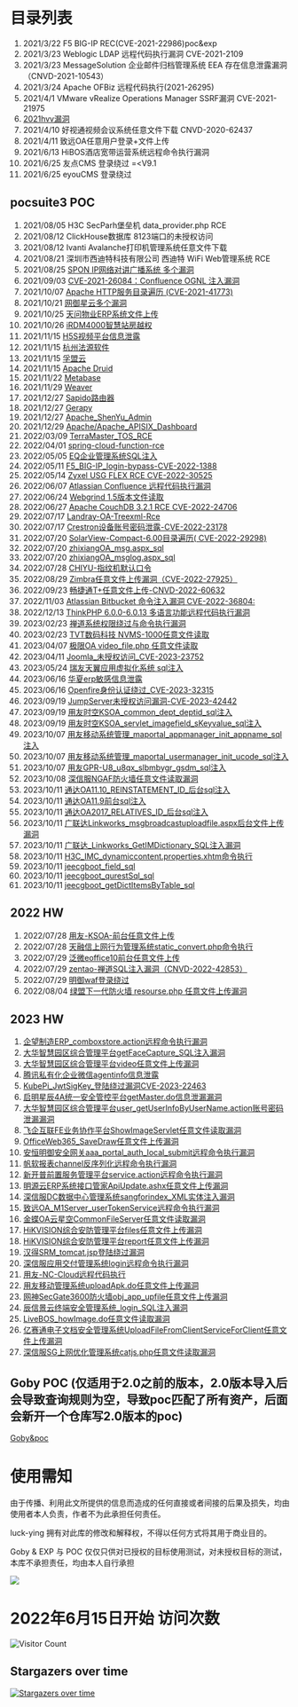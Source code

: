 # 目录列表
1. 2021/3/22 F5 BIG-IP REC(CVE-2021-22986)poc&exp
2. 2021/3/23 Weblogic LDAP 远程代码执行漏洞 CVE-2021-2109
3. 2021/3/23 MessageSolution 企业邮件归档管理系统 EEA 存在信息泄露漏洞（CNVD-2021-10543） 
4. 2021/3/24 Apache OFBiz  远程代码执行(2021-26295) 
5. 2021/4/1  VMware vRealize Operations Manager SSRF漏洞 CVE-2021-21975
6. [2021hvv漏洞](2021hvv漏洞)
7. 2021/4/10 好视通视频会议系统任意文件下载 CNVD-2020-62437
8. 2021/4/11 致远OA任意用户登录+文件上传
9. 2021/6/13 HiBOS酒店宽带运营系统远程命令执行漏洞
11. 2021/6/25 友点CMS 登录绕过 =<V9.1
12. 2021/6/25 eyouCMS 登录绕过
## pocsuite3 POC
1. 2021/08/05 H3C SecParh堡垒机 data_provider.php RCE
2. 2021/08/12 ClickHouse数据库 8123端口的未授权访问
3. 2021/08/12 Ivanti Avalanche打印机管理系统任意文件下载
4. 2021/08/21 深圳市西迪特科技有限公司 西迪特 WiFi Web管理系统 RCE
5. 2021/08/25 [SPON IP网络对讲广播系统 多个漏洞](SPON_IP网络对讲广播系统)
6. 2021/09/03 [CVE-2021-26084：Confluence OGNL 注入漏洞](Atlassian_Confluence)
7. 2021/10/07 [Apache HTTP服务目录遍历 (CVE-2021-41773)](Apache)
8. 2021/10/21 [网御星云多个漏洞](网御星云)
9. 2021/10/25 [天问物业ERP系统文件上传](天问物业ERP系统)
10. 2021/10/26 [iRDM4000智慧站房越权](iRDM4000智慧站房)
11. 2021/11/15 [H5S视频平台信息泄露](H5S视频平台)
12. 2021/11/15 [杭州法源软件](杭州法源软件)
13. 2021/11/15 [孚盟云](孚盟云)
14. 2021/11/15 [Apache Druid](Apache)
15. 2021/11/22 [Metabase](Metabase)
16. 2021/11/29 [Weaver](Weaver)
17. 2021/12/27 [Sapido路由器](Sapido)
18. 2021/12/27 [Gerapy](Gerapy)
19. 2021/12/27 [Apache_ShenYu_Admin](Apache_ShenYu_Admin)
20. 2021/12/29 [Apache/Apache_APISIX_Dashboard](Apache/Apache_APISIX_Dashboard)
21. 2022/03/09 [TerraMaster_TOS_RCE](TerraMaster_TOS)
22. 2022/04/01 [spring-cloud-function-rce](spring/spring-cloud-function-rce)
23. 2022/05/05 [EQ企业管理系统SQL注入](EQ企业管理系统)
24. 2022/05/11 [F5_BIG-IP_login-bypass-CVE-2022-1388](F5-BIG-IP)
25. 2022/05/14 [Zyxel USG FLEX RCE CVE-2022-30525](Zyxel)
26. 2022/06/07 [Atlassian Confluence 远程代码执行漏洞](Atlassian_Confluence)
27. 2022/06/24 [Webgrind 1.5版本文件读取](Webgrind)
28. 2022/06/27 [Apache CouchDB 3.2.1 RCE CVE-2022-24706](Apache/Apache_CouchDB)
29. 2022/07/17 [Landray-OA-Treexml-Rce](蓝凌OA) 
30. 2022/07/17 [Crestron设备账号密码泄露-CVE-2022-23178](Crestron)
31. 2022/07/20 [SolarView-Compact-6.00目录遍历( CVE-2022-29298)](SolarView)
32. 2022/07/20 [zhixiangOA_msg.aspx_sql](致翔OA)
32. 2022/07/20 [zhixiangOA_msglog.aspx_sql](致翔OA)
33. 2022/07/28 [CHIYU-指纹机默认口令](CHIYU-指纹机)
34. 2022/08/29 [Zimbra任意文件上传漏洞（CVE-2022-27925）](Zimbra/CVE-2022-27925-路径穿越导致RCE.py)
35. 2022/09/23 [畅捷通T+任意文件上传-CNVD-2022-60632](畅捷通/畅捷通T+任意文件上传-CNVD-2022-60632)
36. 2022/11/03 [Atlassian Bitbucket 命令注入漏洞 CVE-2022-36804:](Atlassian-Bitbucket/Atlassian_Bitbucket_archive_RCE_CVE_2022_36804.py)
37. 2022/12/13 [ThinkPHP 6.0.0-6.0.13 多语言功能远程代码执行漏洞](thinkphp/Thinkphp-multi-language-rce.py)
38. 2023/02/23 [禅道系统权限绕过与命令执行漏洞](zentao-禅道/zentao_rce_.py)
39. 2023/02/23 [TVT数码科技 NVMS-1000任意文件读取](TVT数码科技-NVMS-1000/TVT数码科技-NVMS-1000任意文件读取.py)
40. 2023/04/07 [极限OA video_file.php 任意文件读取](极限OA/极限OA_video_file.php_任意文件读取.py)
41. 2023/04/11 [Joomla_未授权访问_CVE-2023-23752](/Joomla/Joomla_unauthorized_CVE-2023-23752.py)
42. 2023/05/24 [瑞友天翼应用虚拟化系统 sql注入](瑞友天翼应用虚拟化系统)
43. 2023/06/16 [华夏erp敏感信息泄露](华夏erp/华夏erp账号密码泄露.py)
44. 2023/06/16 [Openfire身份认证绕过_CVE-2023-32315](Openfire/Openfire身份认证绕过_CVE-2023-32315_poc.py)
45. 2023/09/19 [JumpServer未授权访问漏洞-CVE-2023-42442](JumpServer/JumpServer未授权访问漏洞-CVE-2023-42442.py)
46. 2023/09/19 [用友时空KSOA_common_dept_deptid_sql注入](用友/用友时空KSOA_common_dept_deptid_sql注入.py)
47. 2023/09/19 [用友时空KSOA_servlet_imagefield_sKeyvalue_sql注入](用友/用友时空KSOA_servlet_imagefield_sKeyvalue_sql注入.py)
48. 2023/10/07 [用友移动系统管理_maportal_appmanager_init_appname_sql注入](用友/用友移动系统管理_maportal_appmanager_init_appname_sql注入.py)
49. 2023/10/07 [用友移动系统管理_maportal_usermanager_init_ucode_sql注入](用友/用友移动系统管理_maportal_usermanager_init_ucode_sql注入.py)
50. 2023/10/07 [用友GPR-U8_u8qx_slbmbygr_gsdm_sql注入](用友/用友GPR-U8_u8qx_slbmbygr_gsdm_sql注入.py)
51. 2023/10/08 [深信服NGAF防火墙任意文件读取漏洞](深信服/深信服NGAF防火墙任意文件读取漏洞.py)
52. 2023/10/11 [通达OA11.10_REINSTATEMENT_ID_后台sql注入](/通达OA/通达OA11.10_REINSTATEMENT_ID_后台sql注入.py)
53. 2023/10/11 [通达OA11.9前台sql注入](/通达OA/通达OA11.9前台sql注入.py)
54. 2023/10/11 [通达OA2017_RELATIVES_ID_后台sql注入](/通达OA/通达OA2017_RELATIVES_ID_后台sql注入.py)
55. 2023/10/11 [广联达Linkworks_msgbroadcastuploadfile.aspx后台文件上传漏洞](/广达联/广联达Linkworks_msgbroadcastuploadfile.aspx后台文件上传漏洞.py)
56. 2023/10/11 [广联达_Linkworks_GetIMDictionary_SQL注入漏洞](/广达联/广联达_Linkworks_GetIMDictionary_SQL注入漏洞.py)
57. 2023/10/11 [H3C_IMC_dynamiccontent.properties.xhtm命令执行](/H3C/H3C_IMC_dynamiccontent.properties.xhtm命令执行.py)
58. 2023/10/11 [jeecgboot_field_sql](/jeecg-boot/jeecgboot_field_sql.py)
59. 2023/10/11 [jeecgboot_qurestSql_sql](/jeecg-boot/jeecgboot_qurestSql_sql.py)
60. 2023/10/11 [jeecgboot_getDictItemsByTable_sql](/jeecg-boot/jeecgboot_getDictItemsByTable_sql.py)
## 2022 HW
1. 2022/07/28 [用友-KSOA-前台任意文件上传](用友/用友-KSOA-前台任意文件上传)
2. 2022/07/28 [天融信上网行为管理系统static_convert.php命令执行](topsec/天融信上网行为管理系统命令执行)
3. 2022/07/29 [泛微eoffice10前台任意文件上传](Weaver/泛微eoffice10前台任意文件上传.py)
4. 2022/07/29 [zentao-禅道SQL注入漏洞（CNVD-2022-42853）](zentao-禅道/zentao_sql_injection_CNVD-2022-42853.py)
5. 2022/07/29 [明御waf登录绕过](明御waf/Ming_Royal_WAF-Login_Bypass.py)
6. 2022/08/04 [绿盟下一代防火墙 resourse.php 任意文件上传漏洞](绿盟/nsfocus_NGFW_resourse.php_arbitrary_file_upload.py)

## 2023 HW
1. [企望制造ERP_comboxstore.action远程命令执行漏洞](/2023HW/2023.8.13/企望制造ERP_comboxstore.action远程命令执行漏洞.py)
2. [大华智慧园区综合管理平台getFaceCapture_SQL注入漏洞](/2023HW/2023.8.13/大华智慧园区综合管理平台getFaceCapture_SQL注入漏洞.py)
3. [大华智慧园区综合管理平台video任意文件上传漏洞](/2023HW/2023.8.13/大华智慧园区综合管理平台video任意文件上传漏洞.py)
4. [腾讯私有化企业微信agentinfo信息泄露](/2023HW/2023.8.13/腾讯私有化企业微信agentinfo信息泄露.py)
5. [KubePi_JwtSigKey_登陆绕过漏洞CVE-2023-22463](/2023HW/2023.8.14/KubePi_JwtSigKey_登陆绕过漏洞CVE-2023-22463.py)
6. [启明星辰4A统一安全管控平台getMaster.do信息泄漏漏洞](/2023HW/2023.8.14/启明星辰4A统一安全管控平台getMaster.do信息泄漏漏洞.py)
7. [大华智慧园区综合管理平台user_getUserInfoByUserName.action账号密码泄漏漏洞](/2023HW/2023.8.14/大华智慧园区综合管理平台user_getUserInfoByUserName.action账号密码泄漏漏洞.py)
8. [飞企互联FE业务协作平台ShowImageServlet任意文件读取漏洞](/2023HW/2023.8.14/飞企互联FE业务协作平台ShowImageServlet任意文件读取漏洞.py)
9. [OfficeWeb365_SaveDraw任意文件上传漏洞](/2023HW/2023.8.15/OfficeWeb365_SaveDraw任意文件上传漏洞.py)
10. [安恒明御安全网关aaa_portal_auth_local_submit远程命令执行漏洞](/2023HW/2023.8.15/安恒明御安全网关aaa_portal_auth_local_submit远程命令执行漏洞.py)
11. [帆软报表channel反序列化远程命令执行漏洞](/2023HW/2023.8.15/帆软报表channel反序列化远程命令执行漏洞.py)
12. [新开普前置服务管理平台service.action远程命令执行漏洞](/2023HW/2023.8.15/新开普前置服务管理平台service.action远程命令执行漏洞.py)
13. [明源云ERP系统接口管家ApiUpdate.ashx任意文件上传漏洞](/2023HW/2023.8.15/明源云ERP系统接口管家ApiUpdate.ashx任意文件上传漏洞.py)
14. [深信服DC数据中心管理系统sangforindex_XML实体注入漏洞](/2023HW/2023.8.15/深信服DC数据中心管理系统sangforindex_XML实体注入漏洞.py)
15. [致远OA_M1Server_userTokenService远程命令执行漏洞](/2023HW/2023.8.15/致远OA_M1Server_userTokenService远程命令执行漏洞.py)
16. [金蝶OA云星空CommonFileServer任意文件读取漏洞](/2023HW/2023.8.15/金蝶OA云星空CommonFileServer任意文件读取漏洞.py)
17. [HiKVISION综合安防管理平台files任意文件上传漏洞](/2023HW/2023.8.9/HiKVISION综合安防管理平台files任意文件上传漏洞.py)
18. [HiKVISION综合安防管理平台report任意文件上传漏洞](/2023HW/2023.8.9/HiKVISION综合安防管理平台report任意文件上传漏洞.py)
19. [汉得SRM_tomcat.jsp登陆绕过漏洞](/2023HW/2023.8.9/汉得SRM_tomcat.jsp登陆绕过漏洞.py)
20. [深信服应用交付管理系统login远程命令执行漏洞](/2023HW/2023.8.9/深信服应用交付管理系统login远程命令执行漏洞.py)
21. [用友-NC-Cloud远程代码执行](/2023HW/2023.8.9/用友-NC-Cloud远程代码执行.py)
22. [用友移动管理系统uploadApk.do任意文件上传漏洞](/2023HW/2023.8.9/用友移动管理系统uploadApk.do任意文件上传漏洞.py)
23. [网神SecGate3600防火墙obj_app_upfile任意文件上传漏洞](/2023HW/2023.8.9/网神SecGate3600防火墙obj_app_upfile任意文件上传漏洞.py)
24. [辰信景云终端安全管理系统_login_SQL注入漏洞](/2023HW/2023.8.9/辰信景云终端安全管理系统_login_SQL注入漏洞.py)
25. [LiveBOS_howImage.do任意文件读取漏洞](/2023HW/20238.16/LiveBOS_howImage.do任意文件读取漏洞.py)
26. [亿赛通电子文档安全管理系统UploadFileFromClientServiceForClient任意文件上传漏洞](/2023HW/20238.16/亿赛通电子文档安全管理系统UploadFileFromClientServiceForClient任意文件上传漏洞.py)
27. [深信服SG上网优化管理系统catjs.php任意文件读取漏洞](/2023HW/20238.16/深信服SG上网优化管理系统catjs.php任意文件读取漏洞.py)




## Goby POC (仅适用于2.0之前的版本，2.0版本导入后会导致查询规则为空，导致poc匹配了所有资产，后面会新开一个仓库写2.0版本的poc)
[Goby&poc](Goby&poc)

# 使用需知
由于传播、利用此文所提供的信息而造成的任何直接或者间接的后果及损失，均由使用者本人负责，作者不为此承担任何责任。

luck-ying 拥有对此库的修改和解释权，不得以任何方式将其用于商业目的。

Goby & EXP 与 POC 仅仅只供对已授权的目标使用测试，对未授权目标的测试，本库不承担责任，均由本人自行承担

![](wx.png)

# 2022年6月15日开始 访问次数

![Visitor Count](https://profile-counter.glitch.me/Library-POC/count.svg)

## Stargazers over time

[![Stargazers over time](https://starchart.cc/luck-ying/Library-POC.svg)](https://starchart.cc/luck-ying/Library-POC)


